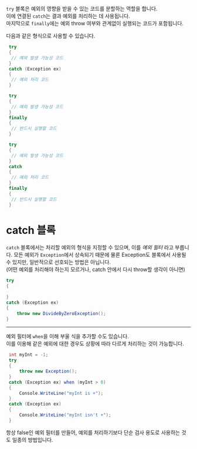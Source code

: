 `try` 블록은 예외의 영향을 받을 수 있는 코드를 분할하는 역할을 합니다.   
이에 연결된 `catch`는 결과 예외를 처리하는 데 사용됩니다.   
마지막으로 `finally`에는 예외 throw 여부와 관계없이 실행되는 코드가 포함됩니다.   

다음과 같은 형식으로 사용할 수 있습니다.
```cs
 try
 {
  // 예외 발생 가능성 코드
 }
 catch (Exception ex)
 {
  // 예외 처리 코드
 }
```
```cs
 try
 {
  // 예외 발생 가능성 코드
 }
 finally
 {
  // 반드시 실행할 코드
 }
```
```cs
 try
 {
  // 예외 발생 가능성 코드
 }
 catch
 {
  // 예외 처리 코드
 }
 finally
 {
  // 반드시 실행할 코드
 }
```

# catch 블록
`catch` 블록에서는 처리할 예외의 형식을 지정할 수 있으며, 이를 _예외 필터_ 라고 부릅니다.
모든 예외가 `Exception`에서 상속되기 때문에 물론 Exception도 블록에서 사용될 수 있지만, 일반적으로 선호되는 방법은 아닙니다.   
(어떤 예외를 처리해야 하는지 모르거나, catch 안에서 다시 throw할 생각이 아니면)    
```cs
try
{
    
}
catch (Exception ex)
{
    throw new DivideByZeroException();
}
```
---
예외 필터에 `when`을 이해 부울 식을 추가할 수도 있습니다.    
이를 이용해 같은 예외에 대한 경우도 상황에 따라 다르게 처리하는 것이 가능합니다.
```cs
 int myInt = -1;
 try
 {
     throw new Exception();
 }
 catch (Exception ex) when (myInt > 0)
 {
     Console.WriteLine("myInt is +");
 }
 catch (Exception ex)
 {
     Console.WriteLine("myInt isn't +");
 }
```
항상 false인 예외 필터를 만들어, 예외를 처리하기보다 단순 검사 용도로 사용하는 것도 일종의 방법입니다.
